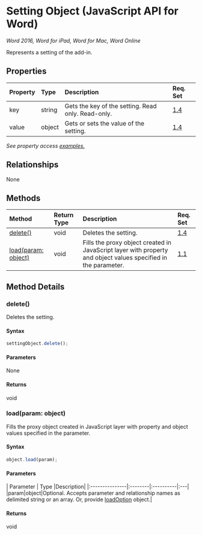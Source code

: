 # Setting Object (JavaScript API for Word)

_Word 2016, Word for iPad, Word for Mac, Word Online_

Represents a setting of the add-in.

## Properties

| Property	   | Type	|Description| Req. Set|
|:---------------|:--------|:----------|:----|
|key|string|Gets the key of the setting. Read only. Read-only.|[1.4](../requirement-sets/word-api-requirement-sets.md)|
|value|object|Gets or sets the value of the setting.|[1.4](../requirement-sets/word-api-requirement-sets.md)|

_See property access [examples.](#property-access-examples)_

## Relationships
None


## Methods

| Method		   | Return Type	|Description| Req. Set|
|:---------------|:--------|:----------|:----|
|[delete()](#delete)|void|Deletes the setting.|[1.4](../requirement-sets/word-api-requirement-sets.md)|
|[load(param: object)](#loadparam-object)|void|Fills the proxy object created in JavaScript layer with property and object values specified in the parameter.|[1.1](../requirement-sets/word-api-requirement-sets.md)|

## Method Details


### delete()
Deletes the setting.

#### Syntax
```js
settingObject.delete();
```

#### Parameters
None

#### Returns
void

### load(param: object)
Fills the proxy object created in JavaScript layer with property and object values specified in the parameter.

#### Syntax
```js
object.load(param);
```

#### Parameters
| Parameter	   | Type	|Description|
|:---------------|:--------|:----------|:---|
|param|object|Optional. Accepts parameter and relationship names as delimited string or an array. Or, provide [loadOption](loadoption.md) object.|

#### Returns
void
